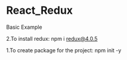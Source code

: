 # React_Redux

Basic Example

2.To install redux:
npm i redux@4.0.5

1.To create package for the project:
npm init -y
